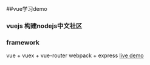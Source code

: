 ##vue学习demo
### vuejs 构建nodejs中文社区
### framework
vue + vuex + vue-router
webpack + express
[live demo]()
